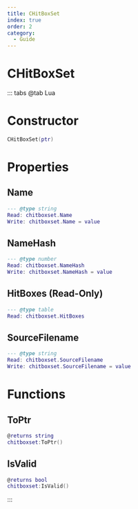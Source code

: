 ```yaml
---
title: CHitBoxSet
index: true
order: 2
category:
  - Guide
---
```


# CHitBoxSet

::: tabs
@tab Lua
# Constructor
```lua
CHitBoxSet(ptr)
```
# Properties
## Name 
```lua
--- @type string
Read: chitboxset.Name
Write: chitboxset.Name = value
```
## NameHash 
```lua
--- @type number
Read: chitboxset.NameHash
Write: chitboxset.NameHash = value
```
## HitBoxes (Read-Only)
```lua
--- @type table
Read: chitboxset.HitBoxes
```
## SourceFilename 
```lua
--- @type string
Read: chitboxset.SourceFilename
Write: chitboxset.SourceFilename = value
```
# Functions
## ToPtr
```lua
@returns string
chitboxset:ToPtr()
```
## IsValid
```lua
@returns bool
chitboxset:IsValid()
```

:::